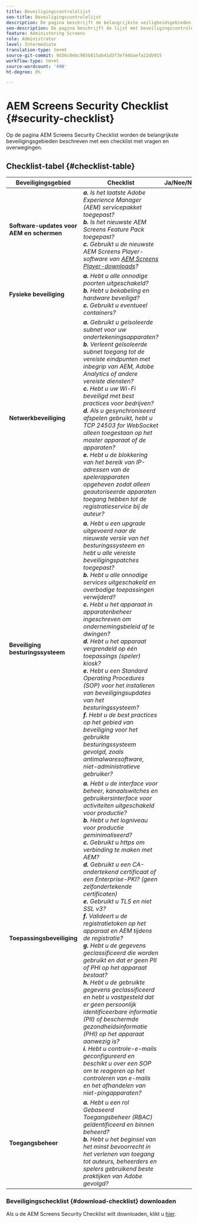 ```yaml
---
title: Beveiligingscontrolelijst
seo-title: Beveiligingscontrolelijst
description: De pagina beschrijft de belangrijkste veiligheidsgebieden met een controlelijst van vragen en overwegingen.
seo-description: De pagina beschrijft de lijst met beveiligingscontroles
feature: Administering Screens
role: Administrator
level: Intermediate
translation-type: tm+mt
source-git-commit: 9d36c0ebc985b815ab41d3f3ef44baefa22db915
workflow-type: tm+mt
source-wordcount: '490'
ht-degree: 0%

---
```



# AEM Screens Security Checklist {#security-checklist}

Op de pagina AEM Screens Security Checklist worden de belangrijkste beveiligingsgebieden beschreven met een checklist met vragen en overwegingen.

## Checklist-tabel {#checklist-table}

| **Beveiligingsgebied** | **Checklist** | **Ja/Nee/NA** |
|---|---|---|
| **Software-updates voor AEM en schermen** | ***a.*** *Is het laatste Adobe Experience Manager (AEM) servicepakket toegepast?* <br>***b.***  *Is het nieuwste AEM Screens Feature Pack toegepast?* <br>***c.*** *Gebruikt u de nieuwste AEM Screens Player-software van  [AEM Screens Player-downloads](https://download.macromedia.com/screens/)?* |
| **Fysieke beveiliging** | ***a.*** *Hebt u alle onnodige poorten uitgeschakeld?* <br>***b.***  *Hebt u bekabeling en hardware beveiligd?* <br>***c.*** *Gebruikt u eventueel containers?* |
| **Netwerkbeveiliging** | ***a.*** *Gebruikt u geïsoleerde subnet voor uw ondertekeningsapparaten?* <br>***b.***  *Verleent geïsoleerde subnet toegang tot de vereiste eindpunten met inbegrip van AEM, Adobe Analytics of andere vereiste diensten?* <br>***c.*** *Hebt u uw Wi-Fi beveiligd met best practices voor bedrijven?* <br>***d.*** *Als u gesynchroniseerd afspelen gebruikt, hebt u TCP 24503 for WebSocket alleen toegestaan op het master apparaat of de  apparaten?* <br>***e.*** *Hebt u de blokkering van het bereik van IP-adressen van de spelerapparaten opgeheven zodat alleen geautoriseerde apparaten toegang hebben tot de registratieservice bij de auteur?* |
| **Beveiliging besturingssysteem** | ***a.*** *Hebt u een upgrade uitgevoerd naar de nieuwste versie van het besturingssysteem en hebt u alle vereiste beveiligingspatches toegepast?* <br>***b.*** *Hebt u alle onnodige services uitgeschakeld en overbodige toepassingen verwijderd?* <br>***c.*** *Hebt u het apparaat in apparatenbeheer ingeschreven om ondernemingsbeleid af te dwingen?* <br>***d.*** *Hebt u het apparaat vergrendeld op één toepassings (speler) kiosk?* <br>***e.*** *Hebt u een Standard Operating Procedures (SOP) voor het installeren van beveiligingsupdates van het besturingssysteem?*<br>***f.*** *Hebt u de best practices op het gebied van beveiliging voor het gebruikte besturingssysteem gevolgd, zoals antimalwaresoftware, niet-administratieve gebruiker?* |
| **Toepassingsbeveiliging** | ***a.*** *Hebt u de interface voor beheer, kanaalswitches en gebruikersinterface voor activiteiten uitgeschakeld voor productie?* <br>***b.*** *Hebt u het logniveau voor productie geminimaliseerd?* <br>***c.*** *Gebruikt u https om verbinding te maken met AEM?* <br>***d.*** *Gebruikt u een CA-ondertekend certificaat of een Enterprise-PKI? (geen zelfondertekende certificaten)*<br>***e.*** *Gebruikt u TLS en niet SSL v3?*<br>***f.*** *Valideert u de registratietoken op het apparaat en AEM tijdens de registratie?*<br> ***g.*** *Hebt u de gegevens geclassificeerd die worden gebruikt en dat er geen PII of PHI op het apparaat bestaat?*<br> ***h.*** *Hebt u de gebruikte gegevens geclassificeerd en hebt u vastgesteld dat er geen persoonlijk identificeerbare informatie (PII) of beschermde gezondheidsinformatie (PHI) op het apparaat aanwezig is?*<br> ***i.*** *Hebt u controle-e-mails geconfigureerd en beschikt u over een SOP om te reageren op het controleren van e-mails en het afhandelen van niet-pingapparaten?* |
| **Toegangsbeheer** | ***a.*** *Hebt u een rol Gebaseerd Toegangsbeheer (RBAC) geïdentificeerd en binnen beheerd?* <br>***b.*** *Hebt u het beginsel van het minst bevoorrecht in het verlenen van toegang tot auteurs, beheerders en spelers gebruikend beste praktijken van Adobe gevolgd?* |

### Beveiligingschecklist {#download-checklist} downloaden

Als u de AEM Screens Security Checklist wilt downloaden, klikt u [hier](/help/user-guide/assets/AEMScreens-SecurityChecklist.pdf).